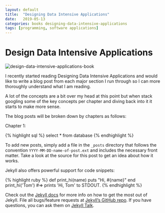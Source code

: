```yaml
---
layout: default
title:  "Designing Data Intensive Applications"
date:   2019-05-13
categories: books designing-data-intensive-applications
tags: [programming, software applications]
---
```

# Design Data Intensive Applications

![design-data-intensive-applications-book](https://griffio.github.io/public/ddia.jpg)

I recently started reading Designing Data Intensive Applications and would like to write a blog post from each major section
I run through so I can more thoroughly understand what I am reading.

A lot of the concepts are a bit over my head at this point but when stack googling some of the key concepts per chapter and
diving back into it it starts to make more sense.

The blog posts will be broken down by chapters as follows:

Chapter 1: 


{% highlight sql %}
select *
from database
{% endhighlight %}

To add new posts, simply add a file in the `_posts` directory that follows the convention `YYYY-MM-DD-name-of-post.ext` and includes the necessary front matter. Take a look at the source for this post to get an idea about how it works.

Jekyll also offers powerful support for code snippets:

{% highlight ruby %}
def print_hi(name)
  puts "Hi, #{name}"
end
print_hi('Tom')
#=> prints 'Hi, Tom' to STDOUT.
{% endhighlight %}

Check out the [Jekyll docs][jekyll-docs] for more info on how to get the most out of Jekyll. File all bugs/feature requests at [Jekyll’s GitHub repo][jekyll-gh]. If you have questions, you can ask them on [Jekyll Talk][jekyll-talk].

[jekyll-docs]: https://jekyllrb.com/docs/home
[jekyll-gh]:   https://github.com/jekyll/jekyll
[jekyll-talk]: https://talk.jekyllrb.com/
